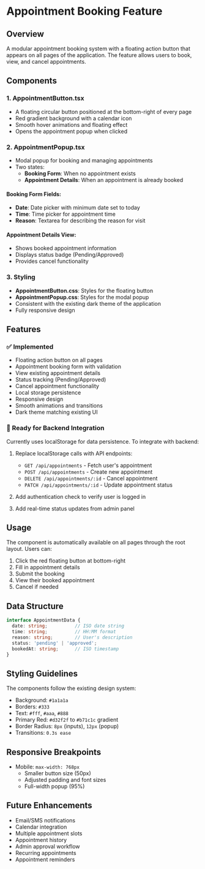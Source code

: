 # Appointment Booking Feature

## Overview
A modular appointment booking system with a floating action button that appears on all pages of the application. The feature allows users to book, view, and cancel appointments.

## Components

### 1. **AppointmentButton.tsx**
- A floating circular button positioned at the bottom-right of every page
- Red gradient background with a calendar icon
- Smooth hover animations and floating effect
- Opens the appointment popup when clicked

### 2. **AppointmentPopup.tsx**
- Modal popup for booking and managing appointments
- Two states:
  - **Booking Form**: When no appointment exists
  - **Appointment Details**: When an appointment is already booked

#### Booking Form Fields:
- **Date**: Date picker with minimum date set to today
- **Time**: Time picker for appointment time
- **Reason**: Textarea for describing the reason for visit

#### Appointment Details View:
- Shows booked appointment information
- Displays status badge (Pending/Approved)
- Provides cancel functionality

### 3. **Styling**
- **AppointmentButton.css**: Styles for the floating button
- **AppointmentPopup.css**: Styles for the modal popup
- Consistent with the existing dark theme of the application
- Fully responsive design

## Features

### ✅ Implemented
- Floating action button on all pages
- Appointment booking form with validation
- View existing appointment details
- Status tracking (Pending/Approved)
- Cancel appointment functionality
- Local storage persistence
- Responsive design
- Smooth animations and transitions
- Dark theme matching existing UI

### 🔄 Ready for Backend Integration
Currently uses localStorage for data persistence. To integrate with backend:

1. Replace localStorage calls with API endpoints:
   - `GET /api/appointments` - Fetch user's appointment
   - `POST /api/appointments` - Create new appointment
   - `DELETE /api/appointments/:id` - Cancel appointment
   - `PATCH /api/appointments/:id` - Update appointment status

2. Add authentication check to verify user is logged in

3. Add real-time status updates from admin panel

## Usage

The component is automatically available on all pages through the root layout. Users can:

1. Click the red floating button at bottom-right
2. Fill in appointment details
3. Submit the booking
4. View their booked appointment
5. Cancel if needed

## Data Structure

```typescript
interface AppointmentData {
  date: string;          // ISO date string
  time: string;          // HH:MM format
  reason: string;        // User's description
  status: 'pending' | 'approved';
  bookedAt: string;      // ISO timestamp
}
```

## Styling Guidelines

The components follow the existing design system:
- Background: `#1a1a1a`
- Borders: `#333`
- Text: `#fff`, `#aaa`, `#888`
- Primary Red: `#d32f2f` to `#b71c1c` gradient
- Border Radius: `8px` (inputs), `12px` (popup)
- Transitions: `0.3s ease`

## Responsive Breakpoints

- Mobile: `max-width: 768px`
  - Smaller button size (50px)
  - Adjusted padding and font sizes
  - Full-width popup (95%)

## Future Enhancements

- Email/SMS notifications
- Calendar integration
- Multiple appointment slots
- Appointment history
- Admin approval workflow
- Recurring appointments
- Appointment reminders
